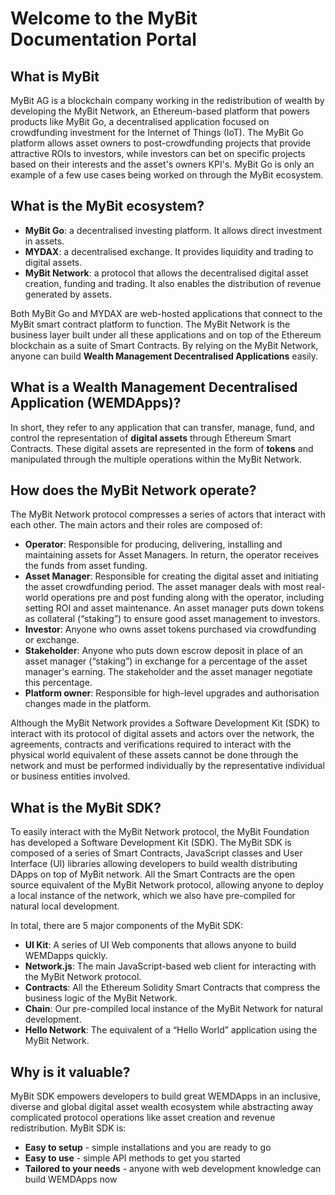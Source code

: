 # Welcome to the MyBit Documentation Portal

## What is MyBit 

MyBit AG is a blockchain company working in the redistribution of wealth by developing the MyBit Network, an Ethereum-based platform that powers products like MyBit Go, a decentralised application focused on crowdfunding investment for the Internet of Things (IoT). The MyBit Go platform allows asset owners to post-crowdfunding projects that provide attractive ROIs to investors, while investors can bet on specific projects based on their interests and the asset's owners KPI's. MyBit Go is only an example of a few use cases being worked on through the MyBit ecosystem.

## What is the MyBit ecosystem? 

- **MyBit Go**: a decentralised investing platform. It allows direct investment in assets.
- **MYDAX**: a decentralised exchange. It provides liquidity and trading to digital assets. 
- **MyBit Network**: a protocol that allows the decentralised digital asset creation, funding and trading. It also enables the distribution of revenue generated by assets. 

Both MyBit Go and MYDAX are web-hosted applications that connect to the MyBit smart contract platform to function.    The MyBit Network is the business layer built under all these applications and on top of the Ethereum blockchain as a suite of Smart Contracts. By relying on the MyBit Network, anyone can build **Wealth Management Decentralised Applications** easily.

## What is a Wealth Management Decentralised Application (WEMDApps)?

In short, they refer to any application that can transfer, manage, fund, and control the representation of **digital assets** through Ethereum Smart Contracts. These digital assets are represented in the form of **tokens** and manipulated through the multiple operations within the MyBit Network.

## How does the MyBit Network operate? 

The MyBit Network protocol compresses a series of actors that interact with each other. The main actors and their roles are composed of:

- **Operator**: Responsible for producing, delivering, installing and maintaining assets for Asset Managers. In return, the operator receives the funds from asset funding.
- **Asset Manager**: Responsible for creating the digital asset and initiating the asset crowdfunding period. The asset manager deals with most real-world operations pre and post funding along with the operator, including setting ROI and asset maintenance. An asset manager puts down tokens as collateral (“staking”) to ensure good asset management to investors.    
- **Investor**: Anyone who owns asset tokens purchased via crowdfunding or exchange.
- **Stakeholder**: Anyone who puts down escrow deposit in place of an asset manager (“staking”) in exchange for a percentage of the asset manager's earning. The stakeholder and the asset manager negotiate this percentage.   
- **Platform owner**: Responsible for high-level upgrades and authorisation changes made in the platform.

Although the MyBit Network provides a Software Development Kit (SDK) to interact with its protocol of digital assets and actors over the network, the agreements, contracts and verifications required to interact with the physical world equivalent of these assets cannot be done through the network and must be performed individually by the representative individual or business entities involved.

## What is the MyBit SDK?

To easily interact with the MyBit Network protocol, the MyBit Foundation has developed a Software Development Kit (SDK). The MyBit SDK is composed of a series of Smart Contracts, JavaScript classes and User Interface (UI) libraries allowing developers to build wealth distributing DApps on top of MyBit network. All the Smart Contracts are the open source equivalent of the MyBit Network protocol, allowing anyone to deploy a local instance of the network, which we also have pre-compiled for natural local development.

In total, there are 5 major components of the MyBit SDK:

- **UI Kit**: A series of UI Web components that allows anyone to build WEMDapps quickly.
- **Network.js**: The main JavaScript-based web client for interacting with the MyBit Network protocol.
- **Contracts**: All the Ethereum Solidity Smart Contracts that compress the business logic of the MyBit Network.
- **Chain**: Our pre-compiled local instance of the MyBit Network for natural development.
- **Hello Network**: The equivalent of a “Hello World” application using the MyBit Network.

## Why is it valuable? 

MyBit SDK empowers developers to build great WEMDApps in an inclusive, diverse and global digital asset wealth ecosystem while abstracting away complicated protocol operations like asset creation and revenue redistribution. MyBit SDK is:

- **Easy to setup** - simple installations and you are ready to go
- **Easy to use** - simple API methods to get you started
- **Tailored to your needs** - anyone with web development knowledge can build WEMDApps now
